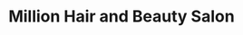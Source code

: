 ---
title: "Million Hair and Beauty Salon"
url: /freiburg-im-breisgau/million-hair-and-beauty-salon/
shop: Friseur
---